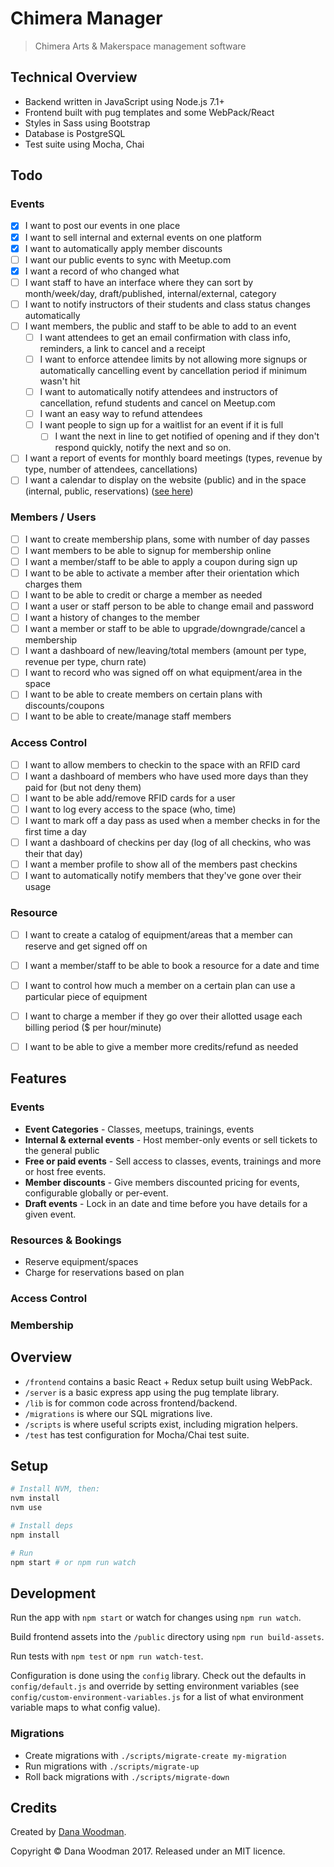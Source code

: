 # Chimera Manager

> Chimera Arts & Makerspace management software

## Technical Overview

- Backend written in JavaScript using Node.js 7.1+
- Frontend built with pug templates and some WebPack/React
- Styles in Sass using Bootstrap
- Database is PostgreSQL
- Test suite using Mocha, Chai


## Todo

### Events

- [x] I want to post our events in one place
- [x] I want to sell internal and external events on one platform
- [x] I want to automatically apply member discounts
- [ ] I want our public events to sync with Meetup.com
- [x] I want a record of who changed what
- [ ] I want staff to have an interface where they can sort by month/week/day, draft/published, internal/external, category
- [ ] I want to notify instructors of their students and class status changes automatically
- [ ] I want members, the public and staff to be able to add to an event
    - [ ] I want attendees to get an email confirmation with class info, reminders, a link to cancel and a receipt
    - [ ] I want to enforce attendee limits by not allowing more signups or automatically cancelling event by cancellation period if minimum wasn't hit
    - [ ] I want to automatically notify attendees and instructors of cancellation, refund students and cancel on Meetup.com
    - [ ] I want an easy way to refund attendees
    - [ ] I want people to sign up for a waitlist for an event if it is full
      - [ ] I want the next in line to get notified of opening and if they don't respond quickly, notify the next and so on.
- [ ] I want a report of events for monthly board meetings (types, revenue by type, number of attendees, cancellations)
- [ ] I want a calendar to display on the website (public) and in the space (internal, public, reservations) ([see here](http://demos.creative-tim.com/fullcalendar))

### Members / Users

- [ ] I want to create membership plans, some with number of day passes
- [ ] I want members to be able to signup for membership online
- [ ] I want a member/staff to be able to apply a coupon during sign up
- [ ] I want to be able to activate a member after their orientation which charges them
- [ ] I want to be able to credit or charge a member as needed
- [ ] I want a user or staff person to be able to change email and password
- [ ] I want a history of changes to the member
- [ ] I want a member or staff to be able to upgrade/downgrade/cancel a membership
- [ ] I want a dashboard of new/leaving/total members (amount per type, revenue per type, churn rate)
- [ ] I want to record who was signed off on what equipment/area in the space 
- [ ] I want to be able to create members on certain plans with discounts/coupons
- [ ] I want to be able to create/manage staff members

### Access Control

- [ ] I want to allow members to checkin to the space with an RFID card
- [ ] I want a dashboard of members who have used more days than they paid for (but not deny them)
- [ ] I want to be able add/remove RFID cards for a user
- [ ] I want to log every access to the space (who, time)
- [ ] I want to mark off a day pass as used when a member checks in for the first time a day
- [ ] I want a dashboard of checkins per day (log of all checkins, who was their that day)
- [ ] I want a member profile to show all of the members past checkins
- [ ] I want to automatically notify members that they've gone over their usage

### Resource

- [ ] I want to create a catalog of equipment/areas that a member can reserve and get signed off on
- [ ] I want a member/staff to be able to book a resource for a date and time
- [ ] I want to control how much a member on a certain plan can use a particular piece of equipment
- [ ] I want to charge a member if they go over their allotted usage each billing period ($ per hour/minute)
- [ ] I want to be able to give a member more credits/refund as needed


## Features

### Events

  - **Event Categories** - Classes, meetups, trainings, events
  - **Internal & external events** - Host member-only events or sell tickets to the general public
  - **Free or paid events** - Sell access to classes, events, trainings and more or host free events.
  - **Member discounts** - Give members discounted pricing for events, configurable globally or per-event.
  - **Draft events** - Lock in an date and time before you have details for a given event.


### Resources & Bookings
  - Reserve equipment/spaces
  - Charge for reservations based on plan

### Access Control

### Membership


## Overview

- `/frontend` contains a basic React + Redux setup built using WebPack.
- `/server` is a basic express app using the pug template library.
- `/lib` is for common code across frontend/backend.
- `/migrations` is where our SQL migrations live.
- `/scripts` is where useful scripts exist, including migration helpers.
- `/test` has test configuration for Mocha/Chai test suite.


## Setup

```bash
# Install NVM, then:
nvm install
nvm use

# Install deps
npm install

# Run
npm start # or npm run watch
```


## Development

Run the app with `npm start` or watch for changes using `npm run watch`.

Build frontend assets into the `/public` directory using `npm run build-assets`.

Run tests with `npm test` or `npm run watch-test`.

Configuration is done using the `config` library. Check out the defaults in `config/default.js` and override by setting environment variables (see `config/custom-environment-variables.js` for a list of what environment variable maps to what config value).


### Migrations

- Create migrations with `./scripts/migrate-create my-migration`
- Run migrations with `./scripts/migrate-up`
- Roll back migrations with `./scripts/migrate-down`


## Credits

Created by [Dana Woodman](http://danawoodman.com).

Copyright &copy; Dana Woodman 2017. Released under an MIT licence.
